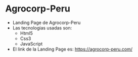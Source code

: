# Agrocorp-Peru
- Landing Page de Agrocorp-Peru
- Las tecnologias usadas son:
  * Html5
  * Css3
  * JavaScript
- El link de la Landing Page es: https://agrocorp-peru.com/

